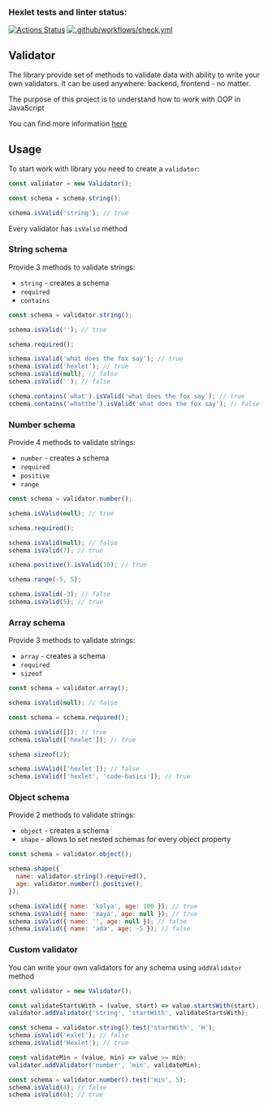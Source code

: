 ### Hexlet tests and linter status:

[![Actions Status](https://github.com/subakaev/js-oop-project-lvl1/workflows/hexlet-check/badge.svg)](https://github.com/subakaev/js-oop-project-lvl1/actions)
[![.github/workflows/check.yml](https://github.com/subakaev/js-oop-project-lvl1/actions/workflows/check.yml/badge.svg)](https://github.com/subakaev/js-oop-project-lvl1/actions/workflows/check.yml)

## Validator

The library provide set of methods to validate data with ability to write your own validators. It can be used anywhere: backend, frontend - no matter.

The purpose of this project is to understand how to work with OOP in JavaScript

You can find more information [here](https://ru.hexlet.io/programs/js-oop)

## Usage

To start work with library you need to create a `validator`:

```js
const validator = new Validator();

const schema = schema.string();

schema.isValid('string'); // true
```

Every validator has `isValid` method

### String schema

Provide 3 methods to validate strings:

- `string` - creates a schema
- `required`
- `contains`

```js
const schema = validator.string();

schema.isValid(''); // true

schema.required();

schema.isValid('what does the fox say'); // true
schema.isValid('hexlet'); // true
schema.isValid(null); // false
schema.isValid(''); // false

schema.contains('what').isValid('what does the fox say'); // true
schema.contains('whatthe').isValid('what does the fox say'); // false
```

### Number schema

Provide 4 methods to validate strings:

- `number` - creates a schema
- `required`
- `positive`
- `range`

```js
const schema = validator.number();

schema.isValid(null); // true

schema.required();

schema.isValid(null); // false
schema.isValid(7); // true

schema.positive().isValid(10); // true

schema.range(-5, 5);

schema.isValid(-3); // false
schema.isValid(5); // true
```

### Array schema

Provide 3 methods to validate strings:

- `array` - creates a schema
- `required`
- `sizeof`

```js
const schema = validator.array();

schema.isValid(null); // false

const schema = schema.required();

schema.isValid([]); // true
schema.isValid(['hexlet']); // true

schema.sizeof(2);

schema.isValid(['hexlet']); // false
schema.isValid(['hexlet', 'code-basics']); // true
```

### Object schema

Provide 2 methods to validate strings:

- `object` - creates a schema
- `shape` - allows to set nested schemas for every object property

```js
const schema = validator.object();

schema.shape({
  name: validator.string().required(),
  age: validator.number().positive(),
});

schema.isValid({ name: 'kolya', age: 100 }); // true
schema.isValid({ name: 'maya', age: null }); // true
schema.isValid({ name: '', age: null }); // false
schema.isValid({ name: 'ada', age: -5 }); // false
```

### Custom validator

You can write your own validators for any schema using `addValidator` method

```js
const validator = new Validator();

const validateStartsWith = (value, start) => value.startsWith(start);
validator.addValidator('string', 'startWith', validateStartsWith);

const schema = validator.string().test('startWith', 'H');
schema.isValid('exlet'); // false
schema.isValid('Hexlet'); // true

const validateMin = (value, min) => value >= min;
validator.addValidator('number', 'min', validateMin);

const schema = validator.number().test('min', 5);
schema.isValid(4); // false
schema.isValid(6); // true
```
